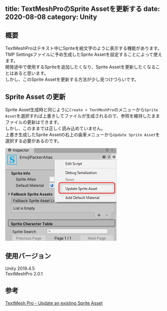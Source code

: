 title: TextMeshProのSprite Assetを更新する
date: 2020-08-08
category: Unity
---

## 概要

TextMeshProはテキスト中にSpriteを絵文字のように表示する機能があります。  
TMP Settingsファイルに予め生成したSprite Assetを設定することによって使えます。  
開発途中で使用するSpriteを追加したくなり、Sprite Assetを更新したくなることはあると思います。  
しかし、このSprite Assetを更新する方法が少し見つけづらいです。

## Sprite Asset の更新

Sprite Asset生成時と同じように`Create > TextMeshPro`のメニューから`Sprite Asset`を選択すれば上書きしてファイルが生成されるので、参照を維持したままファイルの更新はできます。  
しかし、このままでは正しく読み込めていません。  
上書き生成したSprite Assetの右上の歯車メニューから`Update Sprite Asset`を選択する必要があるのです。  

![Update Sprite Assset](/img/2020-08-08-update-sprite-asset/updatespriteasset.png)


## 使用バージョン

Unity 2019.4.5  
TextMeshPro 2.0.1


## 参考

[TextMesh Pro - Update an existing Sprite Asset](
https://forum.unity.com/threads/update-an-existing-sprite-asset.540042/)
